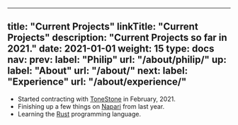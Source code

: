 
---
title: "Current Projects"
linkTitle: "Current Projects"
description: "Current Projects so far in 2021."
date: 2021-01-01
weight: 15
type: docs
nav:
    prev:
        label: "Philip"
        url: "/about/philip/"
    up:
        label: "About"
        url: "/about/"
    next:
        label: "Experience"
        url: "/about/experience/"
---

* Started contracting with [ToneStone](/projects/tonestone) in February, 2021.
* Finishing up a few things on [Napari](/projects/napari) from last year.
* Learning the [Rust](https://www.rust-lang.org/) programming language.
